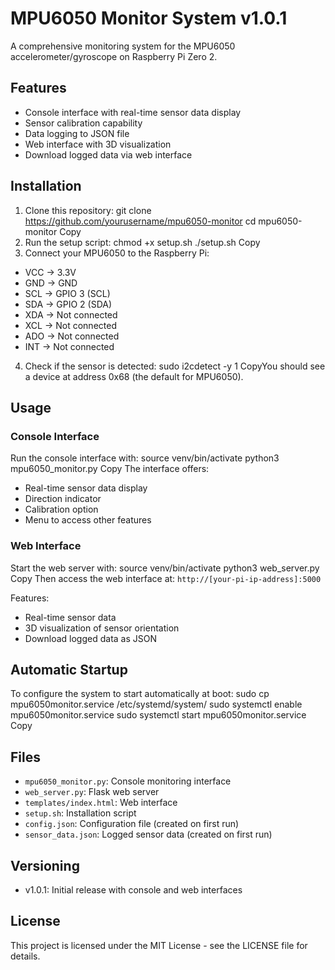 # MPU6050 Monitor System v1.0.1

A comprehensive monitoring system for the MPU6050 accelerometer/gyroscope on Raspberry Pi Zero 2.

## Features

- Console interface with real-time sensor data display
- Sensor calibration capability
- Data logging to JSON file
- Web interface with 3D visualization
- Download logged data via web interface

## Installation

1. Clone this repository:
git clone https://github.com/yourusername/mpu6050-monitor
cd mpu6050-monitor
Copy
2. Run the setup script:
chmod +x setup.sh
./setup.sh
Copy
3. Connect your MPU6050 to the Raspberry Pi:
- VCC → 3.3V
- GND → GND
- SCL → GPIO 3 (SCL)
- SDA → GPIO 2 (SDA)
- XDA → Not connected
- XCL → Not connected
- ADO → Not connected
- INT → Not connected

4. Check if the sensor is detected:
sudo i2cdetect -y 1
CopyYou should see a device at address 0x68 (the default for MPU6050).

## Usage

### Console Interface

Run the console interface with:
source venv/bin/activate
python3 mpu6050_monitor.py
Copy
The interface offers:
- Real-time sensor data display
- Direction indicator
- Calibration option
- Menu to access other features

### Web Interface

Start the web server with:
source venv/bin/activate
python3 web_server.py
Copy
Then access the web interface at:
`http://[your-pi-ip-address]:5000`

Features:
- Real-time sensor data
- 3D visualization of sensor orientation
- Download logged data as JSON

## Automatic Startup

To configure the system to start automatically at boot:
sudo cp mpu6050monitor.service /etc/systemd/system/
sudo systemctl enable mpu6050monitor.service
sudo systemctl start mpu6050monitor.service
Copy
## Files

- `mpu6050_monitor.py`: Console monitoring interface
- `web_server.py`: Flask web server
- `templates/index.html`: Web interface
- `setup.sh`: Installation script
- `config.json`: Configuration file (created on first run)
- `sensor_data.json`: Logged sensor data (created on first run)

## Versioning

- v1.0.1: Initial release with console and web interfaces

## License

This project is licensed under the MIT License - see the LICENSE file for details.
